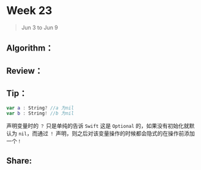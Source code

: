 # Week 23

> Jun 3 to Jun 9

## Algorithm：

## Review：

## Tip：
```swift
var a : String? //a 为nil
var b : String! //b 为nil
```
声明变量时的 `？` 只是单纯的告诉 `Swift` 这是 `Optional` 的，如果没有初始化就默认为 `nil`，而通过 `！` 声明，则之后对该变量操作的时候都会隐式的在操作前添加一个`！`

## Share:

